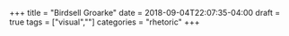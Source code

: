 +++
title = "Birdsell Groarke"
date = 2018-09-04T22:07:35-04:00
draft = true
tags = ["visual",""]
categories = "rhetoric"
+++
